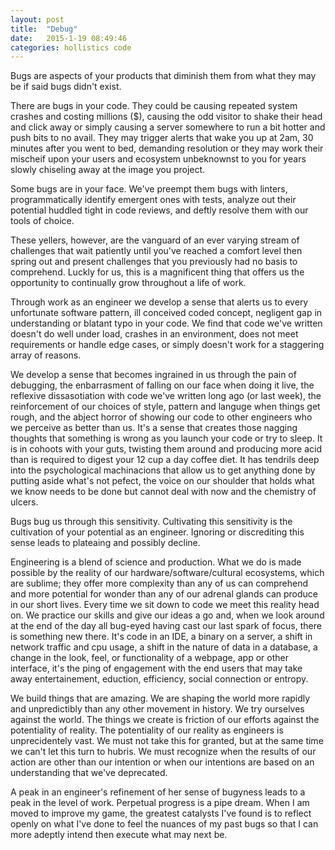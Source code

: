 ```yaml
---
layout: post
title:  "Debug"
date:   2015-1-19 08:49:46
categories: hollistics code
---
```


Bugs are aspects of your products that diminish them from what they may be if said bugs didn't exist.

There are bugs in your code.  They could be causing repeated system crashes and costing millions ($), causing the odd visitor to shake their head and click away or simply causing a server somewhere to run a bit hotter and push bits to no avail.  They may trigger alerts that wake you up at 2am, 30 minutes after you went to bed, demanding resolution or they may work their mischeif upon your users and ecosystem unbeknownst to you for years slowly chiseling away at the image you project.

Some bugs are in your face.  We've preempt them bugs with linters, programmatically identify emergent ones with tests, analyze out their potential huddled tight in code reviews, and deftly resolve them with our tools of choice.

These yellers, however, are the vanguard of an ever varying stream of challenges that wait patiently until you've reached a comfort level then spring out and present challenges that you previously had no basis to comprehend.  Luckly for us, this is a magnificent thing that offers us the opportunity to continually grow throughout a life of work.  

Through work as an engineer we develop a sense that alerts us to every unfortunate software pattern, ill conceived coded concept, negligent gap in understanding or blatant typo in your code.  We find that code we've written doesn't do well under load, crashes in an environment, does not meet requirements or handle edge cases, or simply doesn't work for a staggering array of reasons.  

We develop a sense that becomes ingrained in us through the pain of debugging, the enbarrasment of falling on our face when doing it live,  the reflexive dissasotiation with code we've written long ago (or last week), the reinforcement of our choices of style, pattern and languge when things get rough, and the abject horror of showing our code to other engineers who we perceive as better than us.  It's a sense that creates those nagging thoughts that something is wrong as you launch your code or try to sleep.  It is in cohoots with your guts, twisting them around and producing more acid than is required to digest your 12 cup a day coffee diet.  It has tendrils deep into the psychological machinacions that allow us to get anything done by putting aside what's not pefect, the voice on our shoulder that holds what we know needs to be done but cannot deal with now and the chemistry of ulcers.

Bugs bug us through this sensitivity.  Cultivating this sensitivity is the cultivation of your potential as an engineer.  Ignoring or discrediting this sense leads to plateaing and possibly decline. 

Engineering is a blend of science and production.  What we do is made possible by the reality of our hardware/software/cultural ecosystems, which are sublime; they offer more complexity than any of us can comprehend and more potential for wonder than any of our adrenal glands can produce in our short lives.  Every time we sit down to code we meet this reality head on.  We practice our skills and give our ideas a go and, when we look around at the end of the day all bug-eyed having cast our last spark of focus, there is something new there.  It's code in an IDE, a binary on a server, a shift in network traffic and cpu usage, a shift in the nature of data in a database, a change in the look, feel, or functionality of a webpage, app or other interface, it's the ping of engagement with the end users that may take away entertainement, eduction, efficiency, social connection or entropy.  

We build things that are amazing.  We are shaping the world more rapidly and unpredictibly than any other movement in history.  We try ourselves against the world.  The things we create is friction of our efforts against the potentiality of reality.  The potentiality of our reality as engineers is unprecidentely vast.  We must not take this for granted, but at the same time we can't let this turn to hubris.  We must recognize when the results of our action are other than our intention or when our intentions are based on an understanding that we've deprecated.

A peak in an engineer's refinement of her sense of bugyness leads to a peak in the level of work.  Perpetual progress is a pipe dream.  When I am moved to improve my game, the greatest catalysts I've found is to reflect openly on what I've done to feel the nuances of my past bugs so that I can more adeptly intend then execute what may next be.